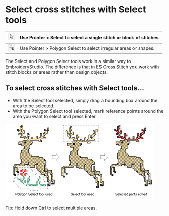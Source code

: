 # Select cross stitches with Select tools

| ![SelectObject.png](assets/SelectObject.png)   | Use Pointer > Select to select a single stitch or block of stitches. |
| ---------------------------------------------- | -------------------------------------------------------------------- |
| ![PolygonSelect.png](assets/PolygonSelect.png) | Use Pointer > Polygon Select to select irregular areas or shapes.    |

The Select and Polygon Select tools work in a similar way to EmbroideryStudio. The difference is that in ES Cross Stitch you work with stitch blocks or areas rather than design objects.

## To select cross stitches with Select tools...

- With the Select tool selected, simply drag a bounding box around the area to be selected.
- With the Polygon Select tool selected, mark reference points around the area you want to select and press Enter.

![cross-stitch_editing00004.png](assets/cross-stitch_editing00004.png)

Tip: Hold down Ctrl to select multiple areas.
